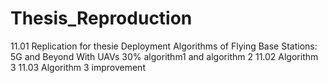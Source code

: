 # Thesis_Reproduction


11.01 Replication for thesie Deployment Algorithms of Flying Base Stations: 5G and Beyond With UAVs 30% algorithm1 and algorithm 2
11.02 Algorithm 3
11.03 Algorithm 3 improvement
